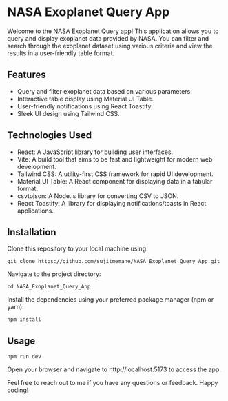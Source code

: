 
# NASA Exoplanet Query App
Welcome to the NASA Exoplanet Query app! This application allows you to query and display exoplanet data provided by NASA. You can filter and search through the exoplanet dataset using various criteria and view the results in a user-friendly table format.

## Features
- Query and filter exoplanet data based on various parameters.
- Interactive table display using Material UI Table.
- User-friendly notifications using React Toastify.
- Sleek UI design using Tailwind CSS.

## Technologies Used
- React: A JavaScript library for building user interfaces.
- Vite: A build tool that aims to be fast and lightweight for modern web development.
- Tailwind CSS: A utility-first CSS framework for rapid UI development.
- Material UI Table: A React component for displaying data in a tabular format.
- csvtojson: A Node.js library for converting CSV to JSON.
- React Toastify: A library for displaying notifications/toasts in React applications.

## Installation
Clone this repository to your local machine using:


```
git clone https://github.com/sujitmemane/NASA_Exoplanet_Query_App.git
```

Navigate to the project directory:

```
cd NASA_Exoplanet_Query_App

```

Install the dependencies using your preferred package manager (npm or yarn):
```
npm install

```

## Usage

```
npm run dev 

```
Open your browser and navigate to http://localhost:5173 to access the app.


Feel free to reach out to me if you have any questions or feedback. Happy coding!




